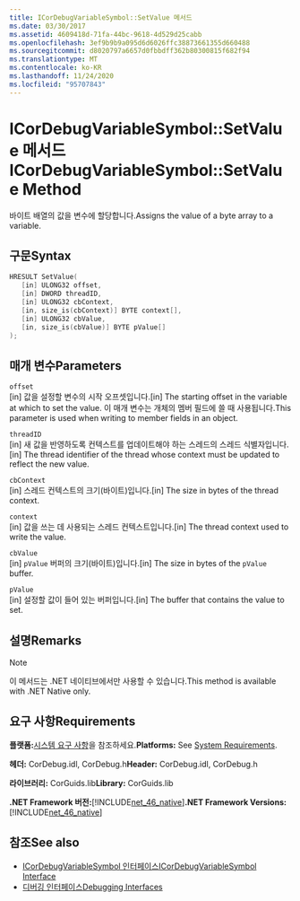 ```yaml
---
title: ICorDebugVariableSymbol::SetValue 메서드
ms.date: 03/30/2017
ms.assetid: 4609418d-71fa-44bc-9618-4d529d25cabb
ms.openlocfilehash: 3ef9b9b9a095d6d6026ffc38873661355d660488
ms.sourcegitcommit: d8020797a6657d0fbbdff362b80300815f682f94
ms.translationtype: MT
ms.contentlocale: ko-KR
ms.lasthandoff: 11/24/2020
ms.locfileid: "95707843"
---
```

# <a name="icordebugvariablesymbolsetvalue-method"></a><span data-ttu-id="5f326-102">ICorDebugVariableSymbol::SetValue 메서드</span><span class="sxs-lookup"><span data-stu-id="5f326-102">ICorDebugVariableSymbol::SetValue Method</span></span>

<span data-ttu-id="5f326-103">바이트 배열의 값을 변수에 할당합니다.</span><span class="sxs-lookup"><span data-stu-id="5f326-103">Assigns the value of a byte array to a variable.</span></span>  
  
## <a name="syntax"></a><span data-ttu-id="5f326-104">구문</span><span class="sxs-lookup"><span data-stu-id="5f326-104">Syntax</span></span>  
  
```cpp  
HRESULT SetValue(  
   [in] ULONG32 offset,  
   [in] DWORD threadID,  
   [in] ULONG32 cbContext,  
   [in, size_is(cbContext)] BYTE context[],  
   [in] ULONG32 cbValue,  
   [in, size_is(cbValue)] BYTE pValue[]  
);  
```  
  
## <a name="parameters"></a><span data-ttu-id="5f326-105">매개 변수</span><span class="sxs-lookup"><span data-stu-id="5f326-105">Parameters</span></span>  

 `offset`  
 <span data-ttu-id="5f326-106">[in] 값을 설정할 변수의 시작 오프셋입니다.</span><span class="sxs-lookup"><span data-stu-id="5f326-106">[in] The starting offset in the variable at which to set the value.</span></span> <span data-ttu-id="5f326-107">이 매개 변수는 개체의 멤버 필드에 쓸 때 사용됩니다.</span><span class="sxs-lookup"><span data-stu-id="5f326-107">This parameter is used when writing to member fields in an object.</span></span>  
  
 `threadID`  
 <span data-ttu-id="5f326-108">[in] 새 값을 반영하도록 컨텍스트를 업데이트해야 하는 스레드의 스레드 식별자입니다.</span><span class="sxs-lookup"><span data-stu-id="5f326-108">[in] The thread identifier of the thread whose context must be updated to reflect the new value.</span></span>  
  
 `cbContext`  
 <span data-ttu-id="5f326-109">[in] 스레드 컨텍스트의 크기(바이트)입니다.</span><span class="sxs-lookup"><span data-stu-id="5f326-109">[in] The size in bytes of the thread context.</span></span>  
  
 `context`  
 <span data-ttu-id="5f326-110">[in] 값을 쓰는 데 사용되는 스레드 컨텍스트입니다.</span><span class="sxs-lookup"><span data-stu-id="5f326-110">[in] The thread context used to write the value.</span></span>  
  
 `cbValue`  
 <span data-ttu-id="5f326-111">[in] `pValue` 버퍼의 크기(바이트)입니다.</span><span class="sxs-lookup"><span data-stu-id="5f326-111">[in] The size in bytes of the `pValue` buffer.</span></span>  
  
 `pValue`  
 <span data-ttu-id="5f326-112">[in] 설정할 값이 들어 있는 버퍼입니다.</span><span class="sxs-lookup"><span data-stu-id="5f326-112">[in] The buffer that contains the value to set.</span></span>  
  
## <a name="remarks"></a><span data-ttu-id="5f326-113">설명</span><span class="sxs-lookup"><span data-stu-id="5f326-113">Remarks</span></span>  
  
> [!NOTE]
> <span data-ttu-id="5f326-114">이 메서드는 .NET 네이티브에서만 사용할 수 있습니다.</span><span class="sxs-lookup"><span data-stu-id="5f326-114">This method is available with .NET Native only.</span></span>  
  
## <a name="requirements"></a><span data-ttu-id="5f326-115">요구 사항</span><span class="sxs-lookup"><span data-stu-id="5f326-115">Requirements</span></span>  

 <span data-ttu-id="5f326-116">**플랫폼:**[시스템 요구 사항](../../get-started/system-requirements.md)을 참조하세요.</span><span class="sxs-lookup"><span data-stu-id="5f326-116">**Platforms:** See [System Requirements](../../get-started/system-requirements.md).</span></span>  
  
 <span data-ttu-id="5f326-117">**헤더:** CorDebug.idl, CorDebug.h</span><span class="sxs-lookup"><span data-stu-id="5f326-117">**Header:** CorDebug.idl, CorDebug.h</span></span>  
  
 <span data-ttu-id="5f326-118">**라이브러리:** CorGuids.lib</span><span class="sxs-lookup"><span data-stu-id="5f326-118">**Library:** CorGuids.lib</span></span>  
  
 <span data-ttu-id="5f326-119">**.NET Framework 버전:**[!INCLUDE[net_46_native](../../../../includes/net-46-native-md.md)]</span><span class="sxs-lookup"><span data-stu-id="5f326-119">**.NET Framework Versions:** [!INCLUDE[net_46_native](../../../../includes/net-46-native-md.md)]</span></span>  
  
## <a name="see-also"></a><span data-ttu-id="5f326-120">참조</span><span class="sxs-lookup"><span data-stu-id="5f326-120">See also</span></span>

- [<span data-ttu-id="5f326-121">ICorDebugVariableSymbol 인터페이스</span><span class="sxs-lookup"><span data-stu-id="5f326-121">ICorDebugVariableSymbol Interface</span></span>](icordebugvariablesymbol-interface.md)
- [<span data-ttu-id="5f326-122">디버깅 인터페이스</span><span class="sxs-lookup"><span data-stu-id="5f326-122">Debugging Interfaces</span></span>](debugging-interfaces.md)
